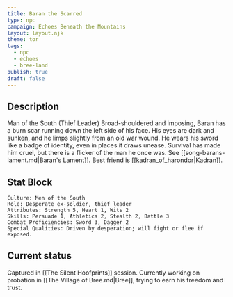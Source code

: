 ```yaml
---
title: Baran the Scarred
type: npc
campaign: Echoes Beneath the Mountains
layout: layout.njk
theme: tor
tags:
  - npc
  - echoes
  - bree-land
publish: true
draft: false
---
```


## Description
Man of the South (Thief Leader)
Broad-shouldered and imposing, Baran has a burn scar running down the left side of his face. His eyes are dark and sunken, and he limps slightly from an old war wound. He wears his sword like a badge of identity, even in places it draws unease. Survival has made him cruel, but there is a flicker of the man he once was. See [[song-barans-lament.md|Baran's Lament]]. Best friend is [[kadran_of_harondor|Kadran]].

## Stat Block

```
Culture: Men of the South
Role: Desperate ex-soldier, thief leader
Attributes: Strength 5, Heart 1, Wits 2
Skills: Persuade 1, Athletics 2, Stealth 2, Battle 3
Combat Proficiencies: Sword 3, Dagger 2
Special Qualities: Driven by desperation; will fight or flee if exposed.
```

## Current status
Captured in [[The Silent Hoofprints]] session. Currently working on probation in [[The Village of Bree.md|Bree]], trying to earn his freedom and trust.